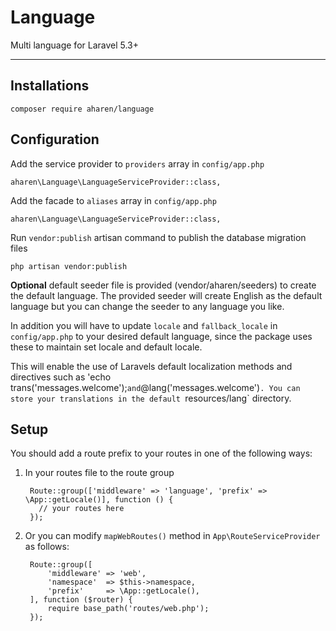 # Language
Multi language for Laravel 5.3+

---

## Installations

`composer require aharen/language`

## Configuration

Add the service provider to `providers` array in `config/app.php`

`aharen\Language\LanguageServiceProvider::class,`

Add the facade to `aliases` array in `config/app.php`

`aharen\Language\LanguageServiceProvider::class,`

Run `vendor:publish` artisan command to publish the database migration files

`php artisan vendor:publish`

**Optional** default seeder file is provided (vendor/aharen/seeders) to create the default language. The provided seeder will create English as the default language but you can change the seeder to any language you like. 

In addition you will have to update `locale` and `fallback_locale` in `config/app.php` to your desired default language, since the package uses these to maintain set locale and default locale.

This will enable the use of Laravels default localization methods and directives such as 'echo trans('messages.welcome');` and `@lang('messages.welcome')`. You can store your translations in the default `resources/lang` directory.

## Setup

You should add a route prefix to your routes in one of the following ways:

1. In your routes file to the route group

        Route::group(['middleware' => 'language', 'prefix' => \App::getLocale()], function () {
          // your routes here
        });

2. Or you can modify `mapWebRoutes()` method in `App\RouteServiceProvider` as follows:

        Route::group([
            'middleware' => 'web',
            'namespace'  => $this->namespace,
            'prefix'     => \App::getLocale(),
        ], function ($router) {
            require base_path('routes/web.php');
        }); 
        







